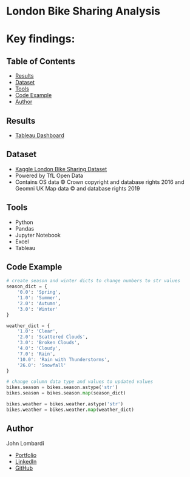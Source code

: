 # London Bike Sharing Analysis

# Key findings:

## Table of Contents

- [Results](#results)
- [Dataset](#dataset)
- [Tools](#tools)
- [Code Example](#code-example)
- [Author](#author)

## Results

- [Tableau Dashboard](https://public.tableau.com/views/Book1_16908382045990/LondonBikeRides?:language=en-US&publish=yes&:display_count=n&:origin=viz_share_link)

## Dataset

- [Kaggle London Bike Sharing Dataset](https://www.kaggle.com/datasets/hmavrodiev/london-bike-sharing-dataset)
- Powered by TfL Open Data
- Contains OS data © Crown copyright and database rights 2016 and Geomni UK Map data © and database rights 2019

## Tools

- Python
- Pandas
- Jupyter Notebook
- Excel
- Tableau

## Code Example

```python
# create season and winter dicts to change numbers to str values
season_dict = {
    '0.0': 'Spring',
    '1.0': 'Summer',
    '2.0': 'Autumn',
    '3.0': 'Winter'
}

weather_dict = {
    '1.0': 'Clear',
    '2.0': 'Scattered Clouds',
    '3.0': 'Broken Clouds',
    '4.0': 'Cloudy',
    '7.0': 'Rain',
    '10.0': 'Rain with Thunderstorms',
    '26.0': 'Snowfall'
}

# change column data type and values to updated values
bikes.season = bikes.season.astype('str')
bikes.season = bikes.season.map(season_dict)

bikes.weather = bikes.weather.astype('str')
bikes.weather = bikes.weather.map(weather_dict)
```

## Author

John Lombardi

- [Portfolio](https://johnlombardi389.github.io/portfolio/)
- [LinkedIn](https://www.linkedin.com/in/johnlombardi389/)
- [GitHub](https://github.com/johnlombardi389)
